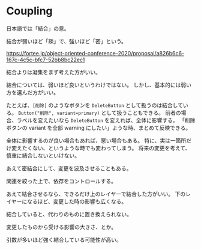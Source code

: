 # Coupling

日本語では「結合」の意。

結合が弱いほど「疎」で、強いほど「密」という。

https://fortee.jp/object-oriented-conference-2020/proposal/a826b6c6-167c-4c5c-bfc7-52bb8bc22ec1

結合よりは凝集をまず考えた方がいい。

結合については、弱いほど良いというわけではない。
しかし、基本的には弱い方を選んだ方がいい。

たとえば、`[削除]` のようなボタンを `DeleteButton` として扱うのは結合している。
`Button("削除", variant=primary)` として扱うこともできる。
前者の場合、ラベルを変えたいなら `DeleteButton` を変えれば、全体に影響する。
「削除ボタンの variant を全部 warning にしたい」ような時、まとめて反映できる。

全体に影響するのが良い場合もあれば、悪い場合もある。
特に、実は一箇所だけ変えたくない、というような時でも変わってしまう。
将来の変更を考えて、慎重に結合しないといけない。

あえて密結合にして、変更を波及させることもある。

関連を絞った上で、依存をコントロールする。

あえて結合させるなら、できるだけ上のレイヤーで結合した方がいい。
下のレイヤーになるほど、変更した時の影響も広くなる。

結合していると、代わりのものに置き換えられない。

変更したものから受ける影響の大きさ、とか。

引数が多いほど強く結合している可能性が高い。
